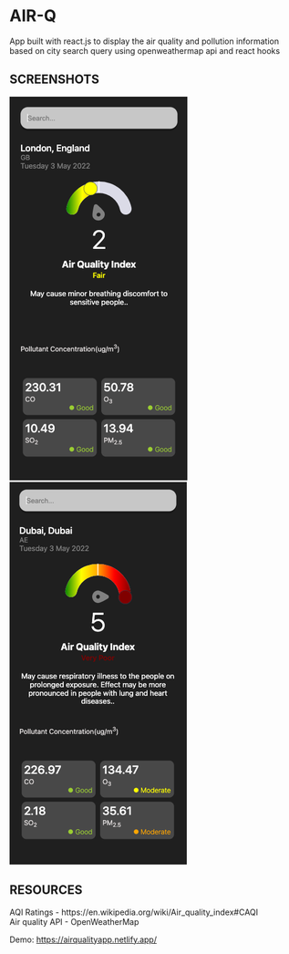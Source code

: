 <h1>AIR-Q</h1>
<p>
App built with react.js to display the air quality and pollution information based on city search query
using openweathermap api and react hooks
</p>
<h2>SCREENSHOTS</h2>

![ScreenCapture](/src/assets/Screen%20Shot%202022-05-03%20at%204.37.00%20AM.png?raw=true)
![ScreenCapture](/src/assets/Screen%20Shot%202022-05-03%20at%204.41.04%20AM.png?raw=true)



<h2>RESOURCES</h2>
<p>
AQI Ratings - https://en.wikipedia.org/wiki/Air_quality_index#CAQI<br>
Air quality API - OpenWeatherMap
</p>

Demo: https://airqualityapp.netlify.app/
